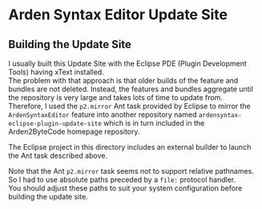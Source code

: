 Arden Syntax Editor Update Site
===============================

Building the Update Site
------------------------

I usually built this Update Site with the Eclipse 
PDE (Plugin Development Tools) having xText installed.  
The problem with that approach is that older builds 
of the feature and bundles are not deleted.
Instead, the features and bundles aggregate until 
the repository is very large and takes lots of time 
to update from.  
Therefore, I used the `p2.mirror` Ant task provided
by Eclipse to mirror the `ArdenSyntaxEditor` feature
into another repository named 
`ardensyntax-eclipse-plugin-update-site` which is in 
turn included in the Arden2ByteCode homepage 
repository.

The Eclipse project in this directory includes an
external builder to launch the Ant task described 
above.

Note that the Ant `p2.mirror` task seems not to
support relative pathnames. So I had to use absolute
paths preceded by a `file:` protocol handler.  
You should adjust these paths to suit your system
configuration before building the update site.
